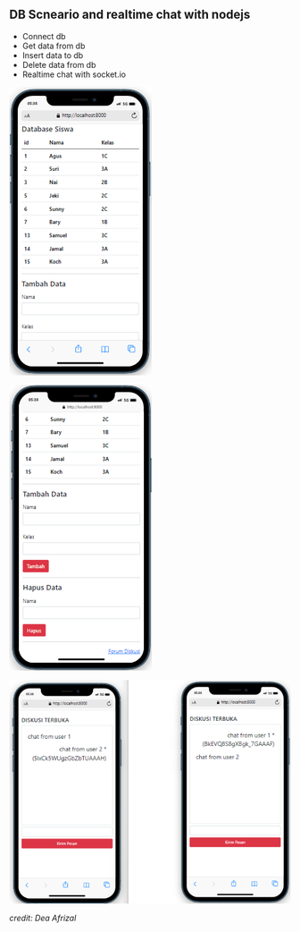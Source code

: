 ## DB Scneario and realtime chat with nodejs
- Connect db
- Get data from db
- Insert data to db
- Delete data from db
- Realtime chat with socket.io

![db1](./images/db1.png)

![db2](./images/db2.png)

![rc](./images/rc.png)

*credit: Dea Afrizal*
